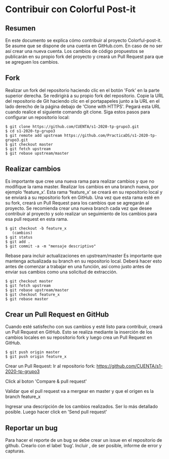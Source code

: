 # Contribuir con Colorful Post-it
## Resumen
En este documento se explica cómo contribuir al proyecto Colorful-post-it. Se asume que se dispone de una cuenta en GitHub.com. En caso de no ser así crear una nueva cuenta. Los cambios de código propuestos se publicarán en su propio fork del proyecto
y creará un Pull Request para que se agreguen los cambios.
 
## Fork
Realizar un fork del repositorio haciendo clic en el botón 'Fork' en la parte superior derecha. Se redirigirá a su propio fork del repositorio. Copie la URL del repositorio de Git haciendo clic en el portapapeles junto a la URL en el lado derecho de la página debajo de 'Clone with HTTPS'. Pegará esta URL cuando realice el siguiente comando git clone.
Siga estos pasos para configurar un repositorio local:
 
    $ git clone https://github.com/CUENTA/s1-2020-tp-grupo3.git
    $ cd s1-2020-tp-grupo3
    $ git remote add upstream https://github.com/PracticaDS/s1-2020-tp-grupo3.git
    $ git checkout master
    $ git fetch upstream
    $ git rebase upstream/master

## Realizar cambios

Es importante que cree una nueva rama para realizar cambios y que no modifique la rama master. Realizar los cambios en una branch nueva, por ejemplo ‘feature_x’. Esta rama ‘feature_x’ se creará en su repositorio local y se enviará a su repositorio fork en GitHub. Una vez que esta rama esté en su fork, creará un Pull Request para los cambios que se agregarán al proyecto.
Se recomienda crear una nueva branch cada vez que desee contribuir al proyecto y solo realizar un seguimiento de los cambios para esa pull request en esta rama.
 
    $ git checkout -b feature_x
       (cambios)
    $ git status
    $ git add .
    $ git commit -a -m "mensaje descriptivo"
    
Rebase para incluir actualizaciones en upstream/master
Es importante que mantenga actualizada su branch en su repositorio local. Deberá hacer esto antes de comenzar a trabajar en una función, así como justo antes de enviar sus cambios como una solicitud de extracción. 

    $ git checkout master
    $ git fetch upstream
    $ git rebase upstream/master
    $ git checkout feature_x
    $ git rebase master

## Crear un Pull Request en GitHub
Cuando esté satisfecho con sus cambios y esté listo para contribuir, creará un Pull Request en GitHub. Esto se realiza mediante la inserción de los cambios locales en su repositorio fork y luego crea un Pull Request en GitHub.

    $ git push origin master
    $ git push origin feature_x
    
Crear un Pull Request:
Ir al repositorio fork: https://github.com/CUENTA/s1-2020-tp-grupo3

Click al boton 'Compare & pull request' 

Validar que el pull request va a mergear en master  y que el origen es la branch feature_x

Ingresar una descripción de los cambios realizados. Ser lo más detallado posible. Luego hacer click en 'Send pull request'

## Reportar un bug

Para hacer el reporte de un bug se debe crear un issue en el repositorio de github. Crearlo con el label ‘bug’. Incluir , de ser posible, informe de error y capturas.
